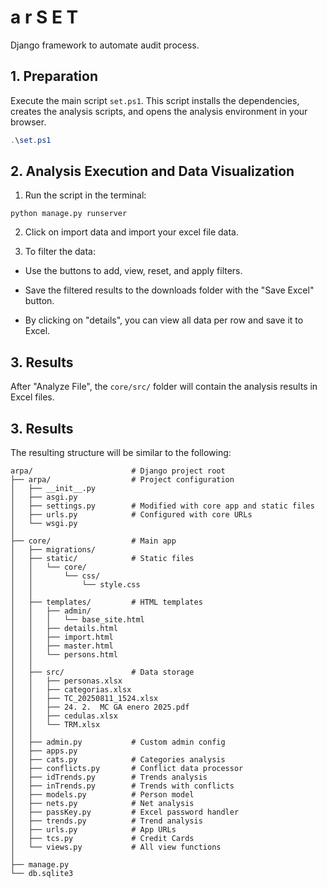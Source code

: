 # a r S E T

Django framework to automate audit process.

## 1. Preparation

Execute the main script `set.ps1`. This script installs the dependencies, creates the analysis scripts, and opens the analysis environment in your browser.

```powershell
.\set.ps1
```

## 2. Analysis Execution and Data Visualization

1. Run the script in the terminal:

```
python manage.py runserver
```
2. Click on import data and import your excel file data.

3. To filter the data:

- Use the buttons to add, view, reset, and apply filters.

- Save the filtered results to the downloads folder with the "Save Excel" button.

- By clicking on "details", you can view all data per row and save it to Excel.

## 3. Results

After "Analyze File", the `core/src/` folder will contain the analysis results in Excel files. 

## 3. Results

The resulting structure will be similar to the following:     

```
arpa/                      # Django project root
├── arpa/                  # Project configuration
│   ├── __init__.py
│   ├── asgi.py
│   ├── settings.py        # Modified with core app and static files
│   ├── urls.py            # Configured with core URLs
│   └── wsgi.py
│
├── core/                  # Main app
│   ├── migrations/        
│   ├── static/            # Static files
│   │   └── core/
│   │       └── css/
│   │           └── style.css
│   │
│   ├── templates/         # HTML templates
│   │   ├── admin/
│   │   │   └── base_site.html
│   │   ├── details.html
│   │   ├── import.html
│   │   ├── master.html
│   │   └── persons.html
│   │
│   ├── src/               # Data storage
│   │   ├── personas.xlsx
│   │   ├── categorias.xlsx
│   │   ├── TC_20250811_1524.xlsx
│   │   ├── 24. 2.  MC GA enero 2025.pdf
│   │   ├── cedulas.xlsx
│   │   └── TRM.xlsx
│   │
│   ├── admin.py           # Custom admin config
│   ├── apps.py
│   ├── cats.py            # Categories analysis
│   ├── conflicts.py       # Conflict data processor
│   ├── idTrends.py        # Trends analysis
│   ├── inTrends.py        # Trends with conflicts
│   ├── models.py          # Person model
│   ├── nets.py            # Net analysis
│   ├── passKey.py         # Excel password handler
│   ├── trends.py          # Trend analysis
│   ├── urls.py            # App URLs
│   ├── tcs.py             # Credit Cards
│   └── views.py           # All view functions
│
├── manage.py
└── db.sqlite3        
```     